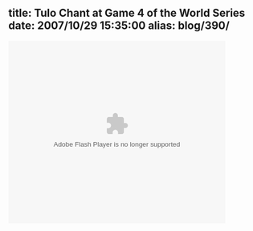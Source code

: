 title: Tulo Chant at Game 4 of the World Series
date: 2007/10/29 15:35:00
alias: blog/390/
---
<div class="wlWriterEditableSmartContent" id="scid:5737277B-5D6D-4f48-ABFC-DD9C333F4C5D:48c2732d-6442-4bf6-a9b3-a492e08ae8c8" style="padding-right: 0px; display: inline; padding-left: 0px; float: none; padding-bottom: 0px; margin: 0px; padding-top: 0px">

<div><embed src="http://images.video.msn.com/flash/soapbox1_1.swf" quality="high" width="432" height="364" wmode="transparent" type="application/x-shockwave-flash" pluginspage="http://macromedia.com/go/getflashplayer" flashvars="c=v&amp;v=aa738a48-8d4d-4f00-b0ca-dad6388b9f89&amp;from=writer&amp;mkt=en-US"></div>

</div>